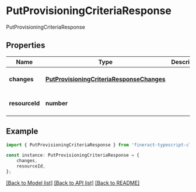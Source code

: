 # PutProvisioningCriteriaResponse

PutProvisioningCriteriaResponse

## Properties

Name | Type | Description | Notes
------------ | ------------- | ------------- | -------------
**changes** | [**PutProvisioningCriteriaResponseChanges**](PutProvisioningCriteriaResponseChanges.md) |  | [optional] [default to undefined]
**resourceId** | **number** |  | [optional] [default to undefined]

## Example

```typescript
import { PutProvisioningCriteriaResponse } from 'fineract-typescript-client';

const instance: PutProvisioningCriteriaResponse = {
    changes,
    resourceId,
};
```

[[Back to Model list]](../README.md#documentation-for-models) [[Back to API list]](../README.md#documentation-for-api-endpoints) [[Back to README]](../README.md)
